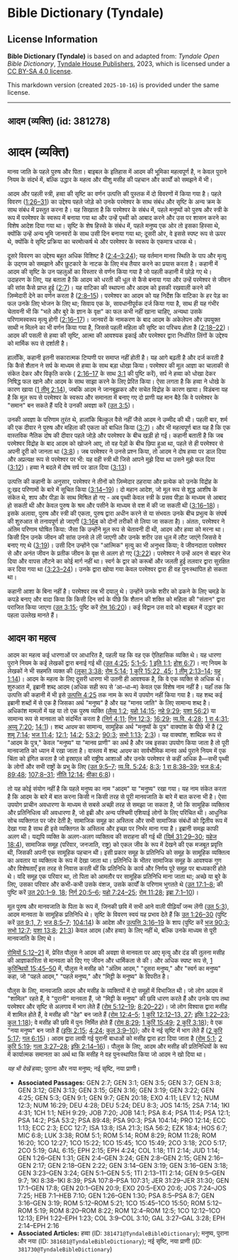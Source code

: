 # Bible Dictionary (Tyndale)

## License Information

**Bible Dictionary (Tyndale)** is based on and adapted from: _Tyndale Open Bible Dictionary_, [Tyndale House Publishers](https://tyndaleopenresources.com/), 2023, which is licensed under a [CC BY-SA 4.0 license](https://creativecommons.org/licenses/by-sa/4.0/legalcode.en).

This markdown version (created `2025-10-16`) is provided under the same license.



--------------------------------

## आदम (व्यक्ति) (id: 381278)

आदम (व्यक्ति)
=============

मानव जाति के पहले पुरुष और पिता। बाइबल के इतिहास में आदम की भूमिका महत्वपूर्ण है, न केवल पुराने नियम के संदर्भ में, बल्कि उद्धार के महत्व और यीशु मसीह की पहचान और कार्यों को समझने में भी।

आदम और पहली स्त्री, हव्वा की सृष्टि का वर्णन उत्पत्ति की पुस्तक में दो विवरणों में किया गया है। पहले विवरण ([1:26–31](https://ref.ly/Gen1:26-Gen1:31)) का उद्देश्य पहले जोड़े को उनके परमेश्वर के साथ संबंध और सृष्टि के अन्य क्रम के साथ संबंध में प्रस्तुत करना है। यह सिखाता है कि परमेश्वर के संबंध में, पहले मनुष्यों को पुरुष और स्त्री के रूप में परमेश्वर के स्वरूप में बनाया गया था और उन्हें पृथ्वी को आबाद करने और उस पर शासन करने का विशेष आदेश दिया गया था। सृष्टि के शेष हिस्से के संबंध में, पहले मनुष्य एक ओर तो इसका हिस्सा थे, क्योंकि उन्हें अन्य भूमि जानवरों के साथ उसी दिन बनाया गया था; दूसरी ओर, वे इससे स्पष्ट रूप से ऊपर थे, क्योंकि वे सृष्टि प्रक्रिया का चरमोत्कर्ष थे और परमेश्वर के स्वरूप के एकमात्र धारक थे।

दूसरे विवरण का उद्देश्य बहुत अधिक विशिष्ट है ([2:4–3:24](https://ref.ly/Gen2:4-Gen3:24)); यह वर्तमान मानव स्थिति के पाप और मृत्यु के उद्गम को समझाने और छुटकारे के नाटक के लिए मंच तैयार करने का प्रयास करता है। कहानी में आदम की सृष्टि के उन पहलुओं का विस्तार से वर्णन किया गया है जो पहली कहानी में छोड़े गए थे। उदाहरण के लिए, यह बताता है कि आदम को धरती की धूल से कैसे बनाया गया और उन्हें परमेश्वर से जीवन की सांस कैसे प्राप्त हुई ([2:7](https://ref.ly/Gen2:7))। यह वाटिका की स्थापना और आदम को इसकी रखवाली करने की ज़िम्मेदारी देने का वर्णन करता है ([2:8–15](https://ref.ly/Gen2:8-Gen2:15))। परमेश्वर का आदम को यह निर्देश कि वाटिका के हर पेड़ का फल उनके लिए भोजन के लिए था; सिवाय एक के, सावधानीपूर्वक दर्ज किया गया है, साथ ही यह गंभीर चेतावनी भी कि "भले और बुरे के ज्ञान के वृक्ष" का फल कभी नहीं खाना चाहिए, अन्यथा उसके परिणामस्वरूप मृत्यु होगी ([2:16–17](https://ref.ly/Gen2:16-Gen2:17))। जानवरों के नामकरण के बाद आदम के अकेलेपन और उपयुक्त साथी न मिलने का भी वर्णन किया गया है, जिससे पहली महिला की सृष्टि का परिचय होता है ([2:18–22](https://ref.ly/Gen2:18-Gen2:22))। आदम की पसली से हव्वा की सृष्टि, आत्मा की आवश्यक इकाई और परमेश्वर द्वारा निर्धारित लिंगों के उद्देश्य को मार्मिक रूप से दर्शाती है।

हालाँकि, कहानी इतनी सकारात्मक टिप्पणी पर समाप्त नहीं होती है। यह आगे बढ़ती है और दर्ज करती है कि कैसे शैतान ने सर्प के माध्यम से हव्वा के साथ बड़ा धोखा किया। परमेश्वर की मूल आज्ञा का चालाकी से संकेत देकर और विकृति करके ( [2:16–17](https://ref.ly/Gen2:16-Gen2:17) के साथ [3:1](https://ref.ly/Gen3:1) की पुष्टि करें), सर्प ने हव्वा को धोखा देकर निषिद्ध फल खाने और आदम के साथ साझा करने के लिए प्रेरित किया। ऐसा लगता है कि हव्वा ने धोखे के कारण खाया ([1 तीमु 2:14](https://ref.ly/1Tim2:14)), जबकि आदम ने जानबूझकर और सचेत विद्रोह के कारण खाया। विडंबना यह है कि मूल रूप से परमेश्वर के स्वरूप और समानता में बनाए गए दो प्राणी यह मान बैठे कि वे परमेश्वर के "समान" बन सकते हैं यदि वे उनकी अवज्ञा करें ([उत 3:5](https://ref.ly/Gen3:5))।

उनकी अवज्ञा के परिणाम तुरंत थे, हालांकि बिल्कुल वैसे नहीं जैसे आदम ने उम्मीद की थी। पहली बार, शर्म की एक दीवार ने पुरुष और महिला की एकता को बाधित किया ([3:7](https://ref.ly/Gen3:7))। और भी महत्वपूर्ण बात यह है कि एक वास्तविक नैतिक दोष की दीवार पहले जोड़े और परमेश्वर के बीच खड़ी हो गई। कहानी बताती है कि जब परमेश्वर विद्रोह के बाद आदम को खोजने आए, तो वह पेड़ों के बीच छिपा हुआ था, पहले से ही परमेश्वर से अपनी दूरी को जानता था ([3:8](https://ref.ly/Gen3:8))। जब परमेश्वर ने उनसे प्रश्न किया, तो आदम ने दोष हव्वा पर डाल दिया और अप्रत्यक्ष रूप से परमेश्वर पर भी: यह वही स्त्री थी जिसे आपने मुझे दिया था उसने मुझे फल दिया ([3:12](https://ref.ly/Gen3:12))। हव्वा ने बदले में दोष सर्प पर डाल दिया ([3:13](https://ref.ly/Gen3:13))।

उत्पत्ति की कहानी के अनुसार, परमेश्वर ने तीनों को ज़िम्मेदार ठहराया और प्रत्येक को उनके विद्रोह के दु:खद परिणामों के बारे में सूचित किया ([3:14–19](https://ref.ly/Gen3:14-Gen3:19))। दो महान आदेश, जो मूल रूप से शुद्ध आशीष के संकेत थे, शाप और पीड़ा के साथ मिश्रित हो गए \- अब पृथ्वी केवल स्त्री के प्रसव पीड़ा के माध्यम से आबाद हो सकती थी और केवल पुरुष के श्रम और पसीने के माध्यम से वश में की जा सकती थी ([3:16–18](https://ref.ly/Gen3:16-Gen3:18))। इसके अलावा, पुरुष और स्त्री की एकता, पुरुष द्वारा अधीन करने से या संभवतः उनके बीच प्रभुत्व के संघर्ष की शुरुआत से तनावपूर्ण हो जाएगी ([3:16ब](https://ref.ly/Gen3:16) को दोनों तरीकों से लिया जा सकता है)। अंततः, परमेश्वर ने अंतिम परिणाम घोषित किया: जैसा कि उन्होंने मूल रूप से चेतावनी दी थी, आदम और हव्वा को मरना था। किसी दिन उनके जीवन की सांस उनसे ले ली जाएगी और उनके शरीर उस धूल में लौट जाएंगे जिससे वे बनाए गए थे ([3:19](https://ref.ly/Gen3:19))। उसी दिन उन्होंने एक "आत्मिक" मृत्यु का भी अनुभव किया; वे जीवनदाता परमेश्वर से और अनंत जीवन के प्रतीक जीवन के वृक्ष से अलग हो गए ([3:22](https://ref.ly/Gen3:22))। परमेश्वर ने उन्हें अदन से बाहर भेज दिया और वापस लौटने का कोई मार्ग नहीं था। स्वर्ग के द्वार को करूबों और जलती हुई तलवार द्वारा सुरक्षित कर दिया गया था ([3:23–24](https://ref.ly/Gen3:23-Gen3:24))। उनके द्वारा खोया गया केवल परमेश्वर द्वारा ही वह पुनःस्थापित हो सकता था।

कहानी आशा के बिना नहीं है। परमेश्वर तब भी दयालु थे। उन्होंने उनके शरीर को ढकने के लिए चमड़े के कपड़े बनाए और वादा किया कि किसी दिन सर्प के पीछे कि शैतान की शक्ति को महिला की "संतान" द्वारा पराजित किया जाएगा ([उत 3:15](https://ref.ly/Gen3:15); पुष्टि करें [रोम 16:20](https://ref.ly/Rom16:20))। कई विद्वान उस वादे को बाइबल में उद्धार का पहला उल्लेख मानते हैं।

आदम का महत्व
------------

आदम का महत्व कई धारणाओं पर आधारित है, पहली यह कि वह एक ऐतिहासिक व्यक्ति थे। यह धारणा पुराने नियम के कई लेखकों द्वारा बनाई गई थी ([उत 4:25](https://ref.ly/Gen4:25); [5:1–5](https://ref.ly/Gen5:1-Gen5:5); [1 इति 1:1](https://ref.ly/1Chr1:1); [होश 6:7](https://ref.ly/Hos6:7))। नए नियम के लेखकों ने भी सहमति व्यक्त की ([लूका 3:38](https://ref.ly/Luke3:38); [रोम 5:14](https://ref.ly/Rom5:14); [1 कुरि 15:22, 45](https://ref.ly/1Cor15:22,1Cor15:45); [1 तीमु 2:13–14](https://ref.ly/1Tim2:13-1Tim2:14); [यहू 1:14](https://ref.ly/Jude1:14))। आदम के महत्व के लिए दूसरी धारणा भी उतनी ही आवश्यक है, कि वे एक व्यक्ति से अधिक थे। शुरुआत में, इब्रानी शब्द आदम (अधिक सही रूप से ’आ–धा–म) केवल एक विशेष नाम नहीं है। यहाँ तक कि उत्पत्ति की कहानी में भी इसे [उत्पत्ति 4:25](https://ref.ly/Gen4:25) तक नाम के रूप में उपयोग नहीं किया गया है। यह शब्द कई इब्रानी शब्दों में से एक है जिसका अर्थ "मनुष्य" है और यह "मानव जाति" के लिए सामान्य शब्द है। अधिकांश मामलों में यह या तो एक पुरुष व्यक्ति ([लैव्य 1:2](https://ref.ly/Lev1:2); [यहो 14:15](https://ref.ly/Josh14:15); [नहे 9:29](https://ref.ly/Neh9:29); [यशा 56:2](https://ref.ly/Isa56:2)) या सामान्य रूप से मानवता को संदर्भित करता है ([निर्ग 4:11](https://ref.ly/Exod4:11); [गिन 12:3](https://ref.ly/Num12:3); [16:29](https://ref.ly/Num16:29); [व्य.वि. 4:28](https://ref.ly/Deut4:28); [1 रा 4:31](https://ref.ly/1Kgs4:31); [अय्यू 7:20](https://ref.ly/Job7:20); [14:1](https://ref.ly/Job14:1))। शब्द *आदम* का सामान्य, सामूहिक अर्थ "मनुष्यों के पुत्र" वाक्यांश के पीछे भी है ([2 शमू 7:14](https://ref.ly/2Sam7:14); [भज 11:4](https://ref.ly/Ps11:4); [12:1](https://ref.ly/Ps12:1); [14:2](https://ref.ly/Ps14:2); [53:2](https://ref.ly/Ps53:2); [90:3](https://ref.ly/Ps90:3); [सभो 1:13](https://ref.ly/Eccl1:13); [2:3](https://ref.ly/Eccl2:3))। यह वाक्यांश, शाब्दिक रूप से "आदम के पुत्र," केवल "मनुष्य" या "मानव प्राणी" का अर्थ है और जब इसका उपयोग किया जाता है तो पूरी मानवजाति को ध्यान में रखा जाता है। वास्तव में शब्द *आदम* का सार्वभौमिक मानव अर्थ पुराने नियम में एक चिंता को इंगित करता है जो इस्राएल की राष्ट्रीय आशाओं और उनके परमेश्वर से कहीं अधिक है—सभी पृथ्वी के लोगों और सभी राष्ट्रों के प्रभु के लिए ([उत 9:5–7](https://ref.ly/Gen9:5-Gen9:7); [व्य.वि. 5:24](https://ref.ly/Deut5:24); [8:3](https://ref.ly/Deut8:3); [1 रा 8:38–39](https://ref.ly/1Kgs8:38-1Kgs8:39); [भज 8:4](https://ref.ly/Ps8:4); [89:48](https://ref.ly/Ps89:48); [107:8–31](https://ref.ly/Ps107:8-Ps107:31); [नीति 12:14](https://ref.ly/Prov12:14); [मीका 6:8](https://ref.ly/Mic6:8))।

तो यह कोई संयोग नहीं है कि पहले मनुष्य का नाम "आदम" या "मनुष्य" रखा गया। यह नाम संकेत करता है कि आदम के बारे में बात करना किसी न किसी तरह से पूरी मानवजाति के बारे में बात करना भी है। ऐसा उपयोग प्राचीन अवधारणा के माध्यम से सबसे अच्छी तरह से समझा जा सकता है, जो कि सामूहिक व्यक्तित्व और प्रतिनिधित्व की अवधारणा है, जो इब्री और अन्य पश्चिमी एशियाई लोगों के लिए परिचित थी। आधुनिक सोच व्यक्तिगत पर जोर देती है; सामाजिक समूह का अस्तित्व और सभी सामाजिक संबंधों को द्वितीय रूप में देखा गया है साथ ही इसे व्यक्तिगत के अस्तित्व और इच्छा पर निर्भर माना गया है। इब्रानी समझ काफी अलग थी। यद्यपि व्यक्ति के अलग\-अलग व्यक्तित्व की सराहना की गई थी ([यिर्म 31:29–30](https://ref.ly/Jer31:29-Jer31:30); [यहेज 18:4](https://ref.ly/Ezek18:4)), सामाजिक समूह (परिवार, जनजाति, राष्ट्र) को एकल जीव के रूप में देखने की एक मजबूत प्रवृत्ति थी, जिसकी अपनी एक सामूहिक पहचान थी। इसी प्रकार समूह के प्रतिनिधि को समूह के सामूहिक व्यक्तित्व का अवतार या व्यक्तित्व के रूप में देखा जाता था। प्रतिनिधि के भीतर सामाजिक समूह के आवश्यक गुण और विशेषताएँ इस तरह से निवास करती थीं कि प्रतिनिधि के कार्य और निर्णय पूरे समूह पर बाध्यकारी होते थे। यदि समूह एक परिवार था, तो पिता को आमतौर पर सामूहिक प्रतिनिधि माना जाता था; अच्छे या बुरे के लिए, उसका परिवार और कभी\-कभी उसके वंशज, उसके कार्यों के परिणाम भुगतते थे ([उत 17:1–8](https://ref.ly/Gen17:1-Gen17:8); की पुष्टि करें [उत 20:1–9, 18](https://ref.ly/Gen20:1-Gen20:9,Gen20:18); [निर्ग 20:5–6](https://ref.ly/Exod20:5-Exod20:6); [यहो 7:24–25](https://ref.ly/Josh7:24-Josh7:25); [रोम 11:28](https://ref.ly/Rom11:28); [इब्रा 7:1–10](https://ref.ly/Heb7:1-Heb7:10))।

मूल पुरुष और मानवजाति के पिता के रूप में, जिनकी छवि में सभी आने वाली पीढ़ियाँ जन्म लेंगी ([उत 5:3](https://ref.ly/Gen5:3)), आदम मानवता के सामूहिक प्रतिनिधि थे। सृष्टि के विवरण स्वयं यह प्रभाव देते हैं कि [उत 1:26–30](https://ref.ly/INVALID) (पुष्टि करें [उत 9:1, 7](https://ref.ly/INVALID,Gen0:7); [भज 8:5–7](https://ref.ly/INVALID); [104:14](https://ref.ly/Ps0:104)) के आदेश और [उत्पत्ति 3:16–19](https://ref.ly/INVALID) के शाप (पुष्टि करें [भज 90:3](https://ref.ly/INVALID); [सभो 12:7](https://ref.ly/INVALID); [यशा 13:8](https://ref.ly/INVALID); [21:3](https://ref.ly/INVALID)) केवल आदम (और हव्वा) के लिए नहीं थे, बल्कि उनके माध्यम से पूरी मानवजाति के लिए थे।

[रोमियों 5:12–21](https://ref.ly/Rom5:12-Rom5:21) में, प्रेरित पौलुस ने आदम की अवज्ञा से मानवता पर आए मृत्यु और दंड की तुलना मसीह की आज्ञाकारिता से मानवता को दिए गए जीवन और धार्मिकता से की। और अधिक स्पष्ट रूप से, [1 कुरिन्थियों 15:45–50](https://ref.ly/1Cor15:45-1Cor15:50) में, पौलुस ने मसीह को "अंतिम आदम," "दूसरा मनुष्य," और "स्वर्ग का मनुष्य" कहा, जो "पहले आदम," "पहले मनुष्य," और "मिट्टी के मनुष्य" के विपरीत है।

पौलुस के लिए, मानवजाति आदम और मसीह के व्यक्तियों में दो समूहों में विभाजित थी। जो लोग आदम में "शामिल" रहते हैं, वे "पुरानी" मानवता हैं, जो "मिट्टी के मनुष्य" की छवि धारण करते हैं और उनके पाप तथा परमेश्वर और सृष्टि से अलगाव में भाग लेते हैं ([रोम 5:12–19](https://ref.ly/Rom5:12-Rom5:19); [8:20–22](https://ref.ly/Rom8:20-Rom8:22))। जो लोग विश्वास द्वारा मसीह में शामिल होते हैं, वे मसीह की "देह" बन जाते हैं ([रोम 12:4–5](https://ref.ly/Rom12:4-Rom12:5); [1 कुरि 12:12–13, 27](https://ref.ly/1Cor12:12-1Cor12:13,1Cor12:27); [इफि 1:22–23](https://ref.ly/Eph1:22-Eph1:23); [कुल 1:18](https://ref.ly/Col1:18)); वे मसीह की छवि में पुनः निर्मित होते हैं ([रोम 8:29](https://ref.ly/Rom8:29); [1 कुरिं 15:49](https://ref.ly/1Cor15:49); [2 कुरिं 3:18](https://ref.ly/2Cor3:18)); वे एक "नया मनुष्य" बन जाते हैं ([इफि 2:15](https://ref.ly/Eph2:15); [4:24](https://ref.ly/Eph4:24); [कुल 3:9–10](https://ref.ly/Col3:9-Col3:10)); और वे नई सृष्टि में भाग लेते हैं ([2 कुरि 5:17](https://ref.ly/2Cor5:17); [गल 6:15](https://ref.ly/Gal6:15))। आदम द्वारा लायी गई पुरानी बाधाओं को मसीह द्वारा हटा दिया जाता है ([रोम 5:1](https://ref.ly/Rom5:1); [2 कुरि 5:19](https://ref.ly/2Cor5:19); [गला 3:27–28](https://ref.ly/Gal3:27-Gal3:28); [इफि 2:14–16](https://ref.ly/Eph2:14-Eph2:16))। पौलुस के लिए, आदम और मसीह की प्रतिनिधियों के रूप में कार्यात्मक समानता का अर्थ था कि मसीह ने वह पुनःस्थापित किया जो आदम ने खो दिया था।

*यह भी देखें* हव्वा; पुराना और नया मनुष्य; नई सृष्टि, नया प्राणी।

* **Associated Passages:** GEN 2:7; GEN 3:1; GEN 3:5; GEN 3:7; GEN 3:8; GEN 3:12; GEN 3:13; GEN 3:15; GEN 3:16; GEN 3:19; GEN 3:22; GEN 4:25; GEN 5:3; GEN 9:1; GEN 9:7; GEN 20:18; EXO 4:11; LEV 1:2; NUM 12:3; NUM 16:29; DEU 4:28; DEU 5:24; DEU 8:3; JOS 14:15; 2SA 7:14; 1KI 4:31; 1CH 1:1; NEH 9:29; JOB 7:20; JOB 14:1; PSA 8:4; PSA 11:4; PSA 12:1; PSA 14:2; PSA 53:2; PSA 89:48; PSA 90:3; PSA 104:14; PRO 12:14; ECC 1:13; ECC 2:3; ECC 12:7; ISA 13:8; ISA 21:3; ISA 56:2; EZK 18:4; HOS 6:7; MIC 6:8; LUK 3:38; ROM 5:1; ROM 5:14; ROM 8:29; ROM 11:28; ROM 16:20; 1CO 12:27; 1CO 15:22; 1CO 15:45; 1CO 15:49; 2CO 3:18; 2CO 5:17; 2CO 5:19; GAL 6:15; EPH 2:15; EPH 4:24; COL 1:18; 1TI 2:14; JUD 1:14; GEN 1:26–GEN 1:31; GEN 2:4–GEN 3:24; GEN 2:8–GEN 2:15; GEN 2:16–GEN 2:17; GEN 2:18–GEN 2:22; GEN 3:14–GEN 3:19; GEN 3:16–GEN 3:18; GEN 3:23–GEN 3:24; GEN 5:1–GEN 5:5; 1TI 2:13–1TI 2:14; GEN 9:5–GEN 9:7; 1KI 8:38–1KI 8:39; PSA 107:8–PSA 107:31; JER 31:29–JER 31:30; GEN 17:1–GEN 17:8; GEN 20:1–GEN 20:9; EXO 20:5–EXO 20:6; JOS 7:24–JOS 7:25; HEB 7:1–HEB 7:10; GEN 1:26–GEN 1:30; PSA 8:5–PSA 8:7; GEN 3:16–GEN 3:19; ROM 5:12–ROM 5:21; 1CO 15:45–1CO 15:50; ROM 5:12–ROM 5:19; ROM 8:20–ROM 8:22; ROM 12:4–ROM 12:5; 1CO 12:12–1CO 12:13; EPH 1:22–EPH 1:23; COL 3:9–COL 3:10; GAL 3:27–GAL 3:28; EPH 2:14–EPH 2:16
* **Associated Articles:** हव्वा (ID: `381471@TyndaleBibleDictionary`); मनुष्य, पुराना और नया (ID: `381681@TyndaleBibleDictionary`); नई सृष्टि, नया प्राणी (ID: `381730@TyndaleBibleDictionary`)

